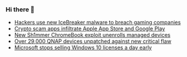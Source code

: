 ### Hi there 👋

<!--START_SECTION:feed-->
* [Hackers use new IceBreaker malware to breach gaming companies](https://www.bleepingcomputer.com/news/security/hackers-use-new-icebreaker-malware-to-breach-gaming-companies/)
* [Crypto scam apps infiltrate Apple App Store and Google Play](https://www.bleepingcomputer.com/news/security/crypto-scam-apps-infiltrate-apple-app-store-and-google-play/)
* [New Sh1mmer ChromeBook exploit unenrolls managed devices](https://www.bleepingcomputer.com/news/security/new-sh1mmer-chromebook-exploit-unenrolls-managed-devices/)
* [Over 29,000 QNAP devices unpatched against new critical flaw](https://www.bleepingcomputer.com/news/security/over-29-000-qnap-devices-unpatched-against-new-critical-flaw/)
* [Microsoft stops selling Windows 10 licenses a day early](https://www.bleepingcomputer.com/news/microsoft/microsoft-stops-selling-windows-10-licenses-a-day-early/)
<!--END_SECTION:feed-->

<!--
**frankenk/frankenk** is a ✨ _special_ ✨ repository because its `README.md` (this file) appears on your GitHub profile.

Here are some ideas to get you started:

- 🔭 I’m currently working on ...
- 🌱 I’m currently learning ...
- 👯 I’m looking to collaborate on ...
- 🤔 I’m looking for help with ...
- 💬 Ask me about ...
- 📫 How to reach me: ...
- 😄 Pronouns: ...
- ⚡ Fun fact: ...
-->



